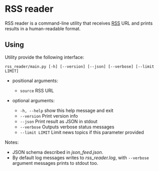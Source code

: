 # RSS reader

RSS reader is a command-line utility that receives [RSS](wikipedia.org/wiki/RSS) URL and prints results in a human-readable format.

## Using

Utility provide the following interface:

```shell 
rss_reader/main.py [-h] [--version] [--json] [--verbose] [--limit LIMIT] 
```

* positional arguments:

    - ```source```  RSS URL

* optional arguments:
   - ```-h, --help```     show this help message and exit
   - ```--version```      Print version info
   - ```--json```         Print result as JSON in stdout
   - ```--verbose```      Outputs verbose status messages
   - ```--limit LIMIT```  Limit news topics if this parameter provided

Notes:

* JSON schema described in *json_feed.json*.
* By default log messages writes to *rss_reader.log*, with ```--verbose``` argument messages prints to stdout too.